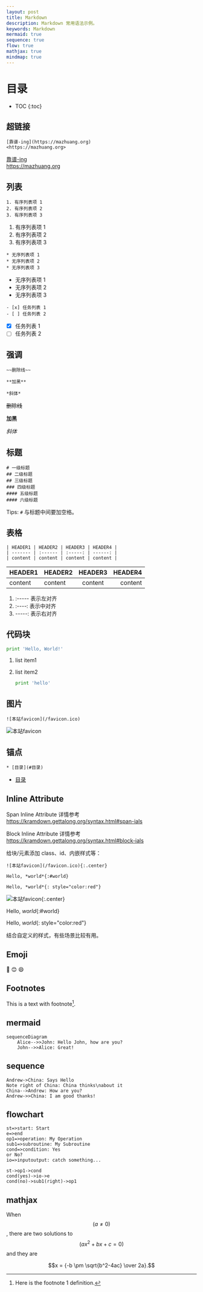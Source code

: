 ```yaml
---
layout: post
title: Markdown
description: Markdown 常用语法示例。
keywords: Markdown
mermaid: true
sequence: true
flow: true
mathjax: true
mindmap: true
---
```


# 目录

* TOC
{:toc}

## 超链接

```text
[靠谱-ing](https://mazhuang.org)
<https://mazhuang.org>
```

[靠谱-ing](https://mazhuang.org)  
<https://mazhuang.org>

## 列表

```text
1. 有序列表项 1
2. 有序列表项 2
3. 有序列表项 3
```

1. 有序列表项 1
2. 有序列表项 2
3. 有序列表项 3

```text
* 无序列表项 1
* 无序列表项 2
* 无序列表项 3
```

* 无序列表项 1
* 无序列表项 2
* 无序列表项 3

```text
- [x] 任务列表 1
- [ ] 任务列表 2
```

* [x] 任务列表 1
* [ ] 任务列表 2

## 强调

```text
~~删除线~~

**加黑**

*斜体*
```

~~删除线~~

**加黑**

*斜体*

## 标题

```text
# 一级标题
## 二级标题
## 三级标题
### 四级标题
#### 五级标题
#### 六级标题
```

Tips: `#` 与标题中间要加空格。

## 表格

```
| HEADER1 | HEADER2 | HEADER3 | HEADER4 |
| ------- | :------ | :-----: | ------: |
| content | content | content | content |
```

| HEADER1 | HEADER2 | HEADER3 | HEADER4 |
| ------- | :------ | :-----: | ------: |
| content | content | content | content |

1. :----- 表示左对齐
2. :----: 表示中对齐
3. -----: 表示右对齐

## 代码块

```python
print 'Hello, World!'
```

1. list item1

2. list item2

   ```python
   print 'hello'
   ```

## 图片

```text
![本站favicon](/favicon.ico)
```

![本站favicon](/favicon.ico)

## 锚点

```text
* [目录](#目录)
```

* [目录](#目录)

## Inline Attribute

Span Inline Attribute 详情参考 <https://kramdown.gettalong.org/syntax.html#span-ials>

Block Inline Attribute 详情参考 <https://kramdown.gettalong.org/syntax.html#block-ials>

给块/元素添加 class、id、内嵌样式等：

```text
![本站favicon](/favicon.ico){:.center}

Hello, *world*{:#world} 

Hello, *world*{: style="color:red"} 
```

![本站favicon](/favicon.ico){:.center}

Hello, *world*{:#world} 

Hello, *world*{: style="color:red"} 

结合自定义的样式，有些场景比较有用。

## Emoji

:camel:
:blush:
:smile:

## Footnotes

This is a text with footnote[^1].

## mermaid

```mermaid
sequenceDiagram
    Alice-->>John: Hello John, how are you?
    John-->>Alice: Great!
```

## sequence

```sequence
Andrew->China: Says Hello
Note right of China: China thinks\nabout it
China-->Andrew: How are you?
Andrew->>China: I am good thanks!
```

## flowchart

```flow
st=>start: Start
e=>end
op1=>operation: My Operation
sub1=>subroutine: My Subroutine
cond=>condition: Yes
or No?
io=>inputoutput: catch something...

st->op1->cond
cond(yes)->io->e
cond(no)->sub1(right)->op1
```

## mathjax

When $$(a \ne 0)$$, there are two solutions to $$(ax^2 + bx + c = 0)$$ and they are

$$x = {-b \pm \sqrt{b^2-4ac} \over 2a}.$$

[^1]: Here is the footnote 1 definition.
